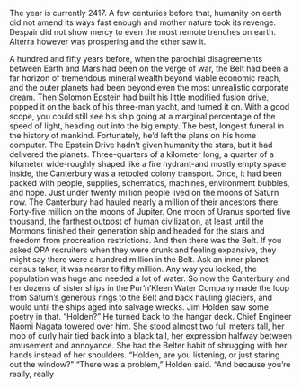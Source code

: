The year is currently 2417. A few centuries before that, humanity on earth did not amend its ways fast enough and mother nature took its revenge. Despair did not show mercy to even the most remote trenches on earth. Alterra however was prospering and the ether saw it.


A hundred and fifty years before, when the parochial disagreements
between Earth and Mars had been on the verge of war, the Belt had been a far
horizon of tremendous mineral wealth beyond viable economic reach, and the
outer planets had been beyond even the most unrealistic corporate dream. Then
Solomon Epstein had built his little modified fusion drive, popped it on the back
of his three-man yacht, and turned it on. With a good scope, you could still see
his ship going at a marginal percentage of the speed of light, heading out into the
big empty. The best, longest funeral in the history of mankind. Fortunately, he’d
left the plans on his home computer. The Epstein Drive hadn’t given humanity
the stars, but it had delivered the planets.
Three-quarters of a kilometer long, a quarter of a kilometer wide-roughly
shaped like a fire hydrant-and mostly empty space inside, the Canterbury was a
retooled colony transport. Once, it had been packed with people, supplies,
schematics, machines, environment bubbles, and hope. Just under twenty million
people lived on the moons of Saturn now. The Canterbury had hauled nearly a
million of their ancestors there. Forty-five million on the moons of Jupiter. One
moon of Uranus sported five thousand, the farthest outpost of human
civilization, at least until the Mormons finished their generation ship and headed
for the stars and freedom from procreation restrictions.
And then there was the Belt.
If you asked OPA recruiters when they were drunk and feeling expansive,
they might say there were a hundred million in the Belt. Ask an inner planet
census taker, it was nearer to fifty million. Any way you looked, the population
was huge and needed a lot of water.
So now the Canterbury and her dozens of sister ships in the Pur’n’Kleen
Water Company made the loop from Saturn’s generous rings to the Belt and back
hauling glaciers, and would until the ships aged into salvage wrecks.
Jim Holden saw some poetry in that.
“Holden?”
He turned back to the hangar deck. Chief Engineer Naomi Nagata towered
over him. She stood almost two full meters tall, her mop of curly hair tied back
into a black tail, her expression halfway between amusement and annoyance.
She had the Belter habit of shrugging with her hands instead of her shoulders.
“Holden, are you listening, or just staring out the window?”
“There was a problem,” Holden said. “And because you’re really, really